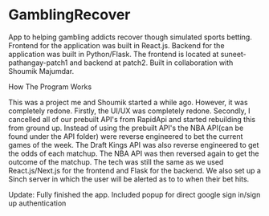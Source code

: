 # GamblingRecover
App to helping gambling addicts recover though simulated sports betting. Frontend for the application was built in React.js. Backend for the application was built in Python/Flask. The frontend is located at suneet-pathangay-patch1 and backend at patch2. Built in collaboration with Shoumik Majumdar.

How The Program Works

This was a project me and Shoumik started a while ago. However, it was completely redone. Firstly, the UI/UX was completely redone. Secondly, I cancelled all of our prebuilt API's from RapidApi and started rebuilding this from ground up. Instead of using the prebuilt API's the NBA API(can be found under the API folder) were reverse engineered to bet the current games of the week. The Draft Kings API was also reverse engineered to get the odds of each matchup. The NBA API was then reversed again to get the outcome of the matchup.
The tech was still the same as we used React.js/Next.js for the frontend and Flask for the backend. We also set up a Sinch server in which the user will be alerted as to to when their bet hits.

Update:
Fully finished the app. Included popup for direct google sign in/sign up authentication

